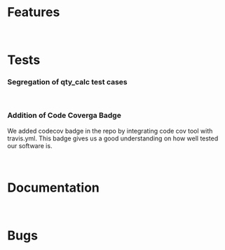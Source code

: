 <h1> Features </h1>
<br>
<h1> Tests </h1>
<h3>Segregation of qty_calc test cases </h3>
<br>
<h3>Addition of Code Coverga Badge </h3>
<p>We added codecov badge in the repo by integrating code cov tool with travis.yml. This badge gives us a good understanding on how well tested our software is. </p>

<br>
<h1> Documentation </h1>

<br>
<h1> Bugs </h1>
